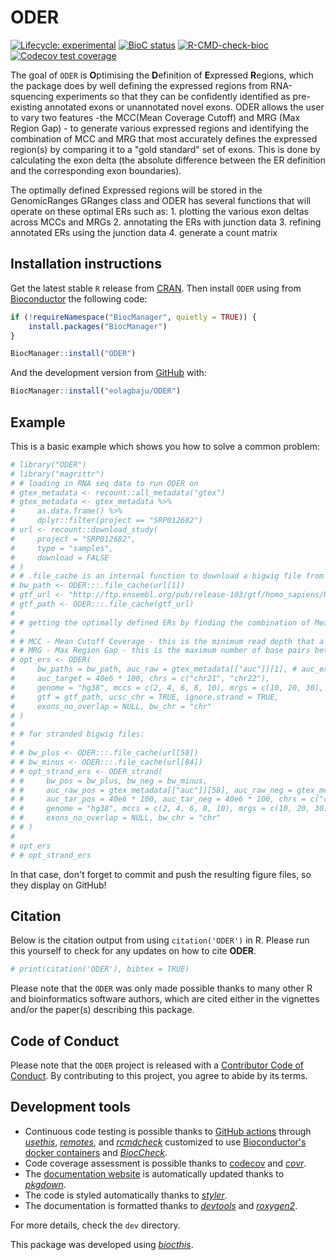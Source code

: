 
<!-- README.md is generated from README.Rmd. Please edit that file -->
# ODER

<!-- badges: start -->
[![Lifecycle: experimental](https://img.shields.io/badge/lifecycle-experimental-orange.svg)](https://lifecycle.r-lib.org/articles/stages.html#experimental) [![BioC status](http://www.bioconductor.org/shields/build/release/bioc/ODER.svg)](https://bioconductor.org/checkResults/release/bioc-LATEST/ODER) [![R-CMD-check-bioc](https://github.com/eolagbaju/ODER/workflows/R-CMD-check-bioc/badge.svg)](https://github.com/eolagbaju/ODER/actions) [![Codecov test coverage](https://codecov.io/gh/eolagbaju/ODER/branch/master/graph/badge.svg)](https://codecov.io/gh/eolagbaju/ODER?branch=master) <!-- badges: end -->

The goal of `ODER` is **O**ptimising the **D**efinition of **E**xpressed **R**egions, which the package does by well defining the expressed regions from RNA-squencing experiments so that they can be confidently identified as pre-existing annotated exons or unannotated novel exons. ODER allows the user to vary two features -the MCC(Mean Coverage Cutoff) and MRG (Max Region Gap) - to generate various expressed regions and identifying the combination of MCC and MRG that most accurately defines the expressed region(s) by comparing it to a "gold standard" set of exons. This is done by calculating the exon delta (the absolute difference between the ER definition and the corresponding exon boundaries).

The optimally defined Expressed regions will be stored in the GenomicRanges GRanges class and ODER has several functions that will operate on these optimal ERs such as: 1. plotting the various exon deltas across MCCs and MRGs 2. annotating the ERs with junction data 3. refining annotated ERs using the junction data 4. generate a count matrix

## Installation instructions

Get the latest stable `R` release from [CRAN](http://cran.r-project.org/). Then install `ODER` using from [Bioconductor](http://bioconductor.org/) the following code:

``` r
if (!requireNamespace("BiocManager", quietly = TRUE)) {
    install.packages("BiocManager")
}

BiocManager::install("ODER")
```

And the development version from [GitHub](https://github.com/eolagbaju/ODER) with:

``` r
BiocManager::install("eolagbaju/ODER")
```

## Example

This is a basic example which shows you how to solve a common problem:

``` r
# library("ODER")
# library("magrittr")
# # loading in RNA seq data to run ODER on
# gtex_metadata <- recount::all_metadata("gtex")
# gtex_metadata <- gtex_metadata %>%
#     as.data.frame() %>%
#     dplyr::filter(project == "SRP012682")
# url <- recount::download_study(
#     project = "SRP012682",
#     type = "samples",
#     download = FALSE
# )
# # .file_cache is an internal function to download a bigwig file from a link if the file has been downloaded recently, it will be retrieved from a cache
# bw_path <- ODER:::.file_cache(url[1])
# gtf_url <- "http://ftp.ensembl.org/pub/release-103/gtf/homo_sapiens/Homo_sapiens.GRCh38.103.chr.gtf.gz"
# gtf_path <- ODER:::.file_cache(gtf_url)
#
# # getting the optimally defined ERs by finding the combination of Mean Coverage Cut-off and Max Region Gap that gives the smallest exon delta
#
# # MCC - Mean Cutoff Coverage - this is the minimum read depth that a read needs to have to be considered expressed
# # MRG - Max Region Gap - this is the maximum number of base pairs between reads that fall below the MCC before you would not include it as part of the expressed region
# opt_ers <- ODER(
#     bw_paths = bw_path, auc_raw = gtex_metadata[["auc"]][1], # auc_example,
#     auc_target = 40e6 * 100, chrs = c("chr21", "chr22"),
#     genome = "hg38", mccs = c(2, 4, 6, 8, 10), mrgs = c(10, 20, 30),
#     gtf = gtf_path, ucsc_chr = TRUE, ignore.strand = TRUE,
#     exons_no_overlap = NULL, bw_chr = "chr"
# )
#
# # for stranded bigwig files:
#
# # bw_plus <- ODER:::.file_cache(url[58])
# # bw_minus <- ODER:::.file_cache(url[84])
# # opt_strand_ers <- ODER_strand(
# #     bw_pos = bw_plus, bw_neg = bw_minus,
# #     auc_raw_pos = gtex_metadata[["auc"]][58], auc_raw_neg = gtex_metadata[["auc"]][84],
# #     auc_tar_pos = 40e6 * 100, auc_tar_neg = 40e6 * 100, chrs = c("chr21", "chr22"),
# #     genome = "hg38", mccs = c(2, 4, 6, 8, 10), mrgs = c(10, 20, 30), gtf = gtf_path, ucsc_chr = TRUE, ignore.strand = FALSE,
# #     exons_no_overlap = NULL, bw_chr = "chr"
# # )
#
# opt_ers
# # opt_strand_ers
```

In that case, don't forget to commit and push the resulting figure files, so they display on GitHub!

## Citation

Below is the citation output from using `citation('ODER')` in R. Please run this yourself to check for any updates on how to cite **ODER**.

``` r
# print(citation('ODER'), bibtex = TRUE)
```

Please note that the `ODER` was only made possible thanks to many other R and bioinformatics software authors, which are cited either in the vignettes and/or the paper(s) describing this package.

## Code of Conduct

Please note that the `ODER` project is released with a [Contributor Code of Conduct](http://bioconductor.org/about/code-of-conduct/). By contributing to this project, you agree to abide by its terms.

## Development tools

-   Continuous code testing is possible thanks to [GitHub actions](https://www.tidyverse.org/blog/2020/04/usethis-1-6-0/) through *[usethis](https://CRAN.R-project.org/package=usethis)*, *[remotes](https://CRAN.R-project.org/package=remotes)*, and *[rcmdcheck](https://CRAN.R-project.org/package=rcmdcheck)* customized to use [Bioconductor's docker containers](https://www.bioconductor.org/help/docker/) and *[BiocCheck](https://bioconductor.org/packages/3.12/BiocCheck)*.
-   Code coverage assessment is possible thanks to [codecov](https://codecov.io/gh) and *[covr](https://CRAN.R-project.org/package=covr)*.
-   The [documentation website](http://eolagbaju.github.io/ODER) is automatically updated thanks to *[pkgdown](https://CRAN.R-project.org/package=pkgdown)*.
-   The code is styled automatically thanks to *[styler](https://CRAN.R-project.org/package=styler)*.
-   The documentation is formatted thanks to *[devtools](https://CRAN.R-project.org/package=devtools)* and *[roxygen2](https://CRAN.R-project.org/package=roxygen2)*.

For more details, check the `dev` directory.

This package was developed using *[biocthis](https://bioconductor.org/packages/3.12/biocthis)*.

